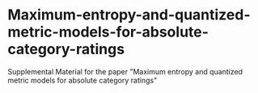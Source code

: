 # Maximum-entropy-and-quantized-metric-models-for-absolute-category-ratings
Supplemental Material for the paper "Maximum entropy and quantized metric models for absolute category ratings"

